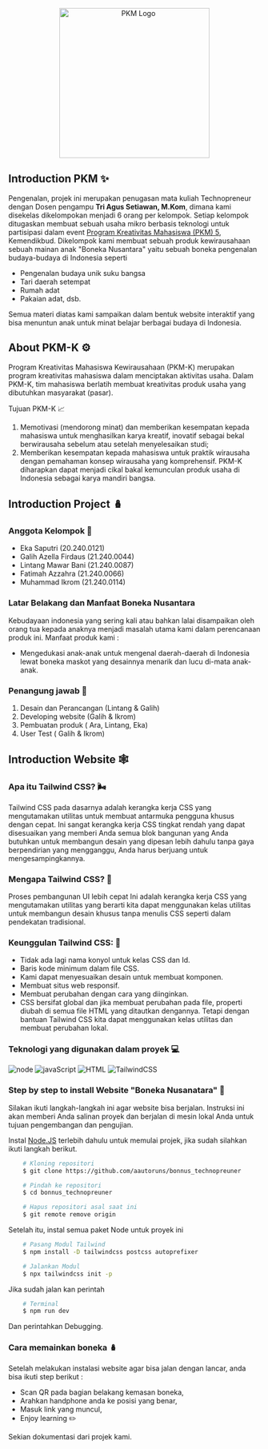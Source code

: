 <p align="center"><img src="https://user-images.githubusercontent.com/96577430/230696181-33329ee2-3761-48f0-b0cd-23e9544491a9.png" width="300" alt="PKM Logo"></p>

## Introduction PKM ✨

Pengenalan, projek ini merupakan penugasan mata kuliah Technopreneur dengan Dosen pengampu **Tri Agus Setiawan, M.Kom**, dimana kami disekelas dikelompokan menjadi 6 orang per kelompok. Setiap kelompok ditugaskan membuat sebuah usaha mikro berbasis teknologi untuk partisipasi dalam event [Program Kreativitas Mahasiswa (PKM) 5](https://lldikti6.kemdikbud.go.id/program-kreativitas-mahasiswa-pkm-5-bidang/), Kemendikbud. Dikelompok kami membuat sebuah produk kewirausahaan sebuah mainan anak "Boneka Nusantara" yaitu sebuah boneka pengenalan budaya-budaya di Indonesia seperti

-   Pengenalan budaya unik suku bangsa
-   Tari daerah setempat
-   Rumah adat
-   Pakaian adat, dsb.

Semua materi diatas kami sampaikan dalam bentuk website interaktif yang bisa menuntun anak untuk minat belajar berbagai budaya di Indonesia.

## About PKM-K ⚙️

Program Kreativitas Mahasiswa Kewirausahaan (PKM-K) merupakan program kreativitas mahasiswa dalam menciptakan aktivitas usaha. Dalam PKM-K, tim mahasiswa berlatih membuat kreativitas produk usaha yang dibutuhkan masyarakat (pasar).

Tujuan PKM-K 📈

1. Memotivasi (mendorong minat) dan memberikan kesempatan kepada mahasiswa untuk menghasilkan karya kreatif, inovatif sebagai bekal berwirausaha sebelum atau setelah menyelesaikan studi;
2. Memberikan kesempatan kepada mahasiswa untuk praktik wirausaha dengan pemahaman konsep wirausaha yang komprehensif. PKM-K diharapkan dapat menjadi cikal bakal kemunculan produk usaha di Indonesia sebagai karya mandiri bangsa.

## Introduction Project 🪆

### Anggota Kelompok 🤼

-   Eka Saputri (20.240.0121)
-   Galih Azella Firdaus (21.240.0044)
-   Lintang Mawar Bani (21.240.0087)
-   Fatimah Azzahra (21.240.0066)
-   Muhammad Ikrom (21.240.0114)

### Latar Belakang dan Manfaat Boneka Nusantara

Kebudayaan indonesia yang sering kali atau bahkan lalai disampaikan oleh orang tua kepada anaknya menjadi masalah utama kami dalam perencanaan produk ini. Manfaat produk kami :

-   Mengedukasi anak-anak untuk mengenal daerah-daerah di Indonesia lewat boneka maskot yang desainnya menarik dan lucu di-mata anak-anak.

### Penangung jawab 👷

1. Desain dan Perancangan (Lintang & Galih)
2. Developing website (Galih & Ikrom)
3. Pembuatan produk ( Ara, Lintang, Eka)
4. User Test ( Galih & Ikrom)

## Introduction Website 🕸️

### Apa itu Tailwind CSS? 🌬️

Tailwind CSS pada dasarnya adalah kerangka kerja CSS yang mengutamakan utilitas untuk membuat antarmuka pengguna khusus dengan cepat. Ini sangat
kerangka kerja CSS tingkat rendah yang dapat disesuaikan yang memberi Anda semua blok bangunan yang Anda butuhkan untuk membangun desain yang dipesan lebih dahulu
tanpa gaya berpendirian yang mengganggu, Anda harus berjuang untuk mengesampingkannya.

### Mengapa Tailwind CSS? 🎨

Proses pembangunan UI lebih cepat
Ini adalah kerangka kerja CSS yang mengutamakan utilitas yang berarti kita dapat menggunakan kelas utilitas untuk membangun desain khusus tanpa menulis CSS
seperti dalam pendekatan tradisional.

### Keunggulan Tailwind CSS: 🍃

<ul>
    <li>Tidak ada lagi nama konyol untuk kelas CSS dan Id.</li>
    <li>Baris kode minimum dalam file CSS.</li>
    <li>Kami dapat menyesuaikan desain untuk membuat komponen.</li>
    <li>Membuat situs web responsif.</li>
    <li>Membuat perubahan dengan cara yang diinginkan.</li>
    <li>CSS bersifat global dan jika membuat perubahan pada file, properti diubah di semua file HTML yang ditautkan dengannya. Tetapi
    dengan bantuan Tailwind CSS kita dapat menggunakan kelas utilitas dan membuat perubahan lokal.</li>
</ul>

### Teknologi yang digunakan dalam proyek 💻

![node](https://img.shields.io/badge/Node.js-43853D?style=for-the-badge&logo=node.js&logoColor=white)
![javaScript](https://img.shields.io/badge/JavaScript-F7DF1E?style=for-the-badge&logo=javascript&logoColor=black)
![HTML](https://img.shields.io/badge/HTML5-E34F26?style=for-the-badge&logo=html5&logoColor=white)
![TailwindCSS](https://img.shields.io/badge/Tailwind%20CSS-fff?style=for-the-badge&logo=tailwindcss&logoColor=3ebaf2)

### Step by step to install Website "Boneka Nusanatara" 📐

Silakan ikuti langkah-langkah ini agar website bisa berjalan. Instruksi ini akan memberi Anda salinan proyek
dan berjalan di mesin lokal Anda untuk tujuan pengembangan dan pengujian.

Instal [Node.JS](https://nodejs.org/en) terlebih dahulu untuk memulai projek, jika sudah silahkan ikuti langkah berikut.

```bash
    # Kloning repositori
    $ git clone https://github.com/aautoruns/bonnus_technopreuner

    # Pindah ke repositori
    $ cd bonnus_technopreuner

    # Hapus repositori asal saat ini
    $ git remote remove origin
```

Setelah itu, instal semua paket Node untuk proyek ini

```bash
    # Pasang Modul Tailwind
    $ npm install -D tailwindcss postcss autoprefixer

    # Jalankan Modul
    $ npx tailwindcss init -p
```

Jika sudah jalan kan perintah

```bash
    # Terminal
    $ npm run dev
```

Dan perintahkan Debugging.

### Cara memainkan boneka 🪆

Setelah melakukan instalasi website agar bisa jalan dengan lancar, anda bisa ikuti step berikut :

-   Scan QR pada bagian belakang kemasan boneka,
-   Arahkan handphone anda ke posisi yang benar,
-   Masuk link yang muncul,
-   Enjoy learning ✏️

Sekian dokumentasi dari projek kami.
